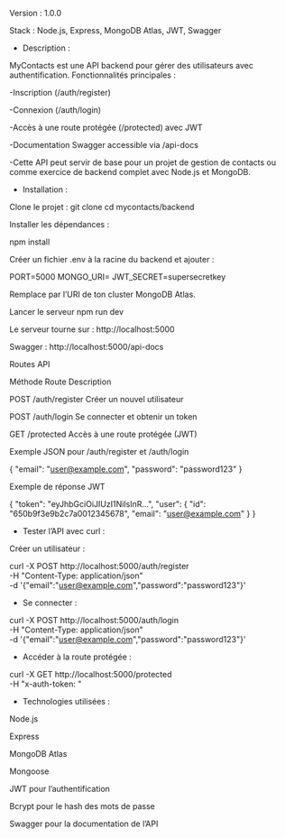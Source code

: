 Version : 1.0.0

Stack : Node.js, Express, MongoDB Atlas, JWT, Swagger

- Description :

MyContacts est une API backend pour gérer des utilisateurs avec authentification.
Fonctionnalités principales :

-Inscription (/auth/register)

-Connexion (/auth/login)

-Accès à une route protégée (/protected) avec JWT

-Documentation Swagger accessible via /api-docs

-Cette API peut servir de base pour un projet de gestion de contacts ou comme exercice de backend complet avec Node.js et MongoDB.

- Installation :

Clone le projet :
git clone <ton-repo-url>
cd mycontacts/backend

Installer les dépendances :

npm install


Créer un fichier .env à la racine du backend et ajouter :

PORT=5000
MONGO_URI=<ton-mongodb-atlas-connection-string>
JWT_SECRET=supersecretkey


Remplace <ton-mongodb-atlas-connection-string> par l’URI de ton cluster MongoDB Atlas.

Lancer le serveur
npm run dev

Le serveur tourne sur : http://localhost:5000

Swagger : http://localhost:5000/api-docs

Routes API

Méthode	Route	Description

POST	/auth/register	Créer un nouvel utilisateur

POST	/auth/login	Se connecter et obtenir un token

GET	/protected	Accès à une route protégée (JWT)


Exemple JSON pour /auth/register et /auth/login

{
  "email": "user@example.com",
  "password": "password123"
}

Exemple de réponse JWT

{
  "token": "eyJhbGciOiJIUzI1NiIsInR...",
  "user": {
    "id": "650b9f3e9b2c7a0012345678",
    "email": "user@example.com"
  }
}

- Tester l’API avec curl :

Créer un utilisateur :

curl -X POST http://localhost:5000/auth/register \
-H "Content-Type: application/json" \
-d '{"email":"user@example.com","password":"password123"}'


- Se connecter :

curl -X POST http://localhost:5000/auth/login \
-H "Content-Type: application/json" \
-d '{"email":"user@example.com","password":"password123"}'


- Accéder à la route protégée :

curl -X GET http://localhost:5000/protected \
-H "x-auth-token: <ton-token-JWT>"

- Technologies utilisées :

Node.js

Express

MongoDB Atlas

Mongoose

JWT pour l’authentification

Bcrypt pour le hash des mots de passe

Swagger pour la documentation de l’API
